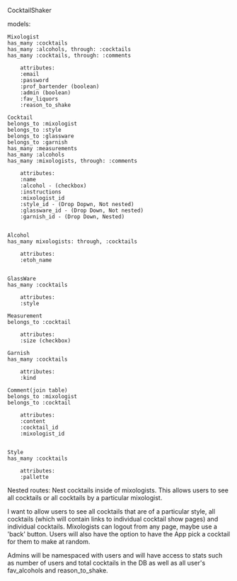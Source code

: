 CocktailShaker 

models:

    Mixologist
    has_many :cocktails
    has_many :alcohols, through: :cocktails
    has_many :cocktails, through: :comments

        attributes: 
        :email
        :password
        :prof_bartender (boolean)
        :admin (boolean)
        :fav_liquors
        :reason_to_shake

    Cocktail
    belongs_to :mixologist
    belongs_to :style
    belongs_to :glassware
    belongs_to :garnish
    has_many :measurements
    has_many :alcohols
    has_many :mixologists, through: :comments

        attributes: 
        :name
        :alcohol - (checkbox)
        :instructions
        :mixologist_id
        :style_id - (Drop Dopwn, Not nested)
        :glassware_id - (Drop Down, Not nested)
        :garnish_id - (Drop Down, Nested)

    
    Alcohol
    has_many mixologists: through, :cocktails

        attributes:
        :etoh_name 
        

    GlassWare
    has_many :cocktails

        attributes:
        :style

    Measurement
    belongs_to :cocktail

        attributes:
        :size (checkbox)

    Garnish
    has_many :cocktails

        attributes:
        :kind

    Comment(join table)
    belongs_to :mixologist 
    belongs_to :cocktail

        attributes:
        :content
        :cocktail_id
        :mixologist_id


    Style
    has_many :cocktails

        attributes: 
        :pallette

Nested routes:  Nest cocktails inside of mixologists.  This allows users to see
all cocktails or all cocktails by a particular mixologist. 

I want to allow users to see all cocktails that are of a particular style, all cocktails (which will contain links to individual cocktail show pages) and individual cocktails.  Mixologists can logout from any page, maybe use a 'back' button. Users will also have the option to have the App pick a cocktail for them to make at random.  

Admins will be namespaced with users and will have access to stats such as number of users and total cocktails in the DB as well as all user's fav_alcohols and reason_to_shake.  